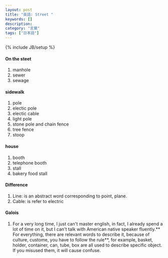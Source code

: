 ```yaml
---
layout: post
title: "英語: Street "
keywords: []
description: 
category: "言葉"
tags: ["日本語"]
---
```

{% include JB/setup %}


#### On the steet
1. manhole
2. sewer
3. sewage

#### sidewalk
1. pole 
2. electic pole
3. electic cable
4. light pole
5. stone pole and chain fence
6. tree fence
7. stoop


#### house
1. booth
2. telephone booth
3. stall
4. bakery food stall

#### Difference
1. Line: is an abstract word corresponding to point, plane.
2. Cable: is refer to electric


#### Galois
1. For a very long time, I just can't master english, in fact, I already spend a
   lot of time on it, but I can't talk with American native speaker
   fluently.** For everything, there are relevant words to describe it, because
   of culture, custome, you have to follow the rule**, for example, basket,
   holder, container, can, tube, box are all used to describe specific object.
   If you misused them, it will cause confuse.
    
